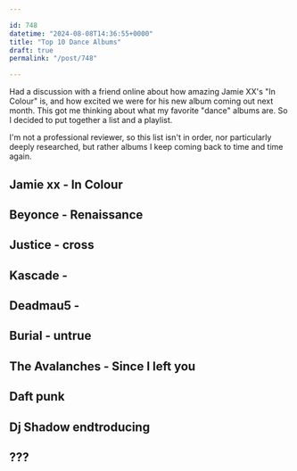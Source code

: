 ```yaml
---

id: 748
datetime: "2024-08-08T14:36:55+0000"
title: "Top 10 Dance Albums"
draft: true
permalink: "/post/748"

---
```


Had a discussion with a friend online about how amazing Jamie XX's "In Colour"   is, and how excited we were for his new album coming out next month. This got me thinking about what my favorite "dance" albums are. So I decided to put together a list and a playlist.

I'm not a professional reviewer, so this list isn't in order, nor particularly deeply researched, but rather albums I keep coming back to time and time again.

## Jamie xx - In Colour


## Beyonce - Renaissance 


## Justice - cross


## Kascade - 

## Deadmau5 -

## Burial - untrue 


## The Avalanches - Since I left you
## Daft punk 
## Dj Shadow endtroducing

## ???